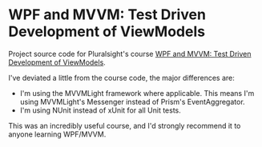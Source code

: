 # WPF and MVVM: Test Driven Development of ViewModels

Project source code for Pluralsight's course [WPF and MVVM: Test Driven Development of ViewModels](https://www.pluralsight.com/courses/wpf-mvvm-test-driven-development-viewmodels
).

I've deviated a little from the course code, the major differences are:

* I'm using the MVVMLight framework where applicable. This means I'm using MVVMLight's Messenger instead of Prism's EventAggregator.
* I'm using NUnit instead of xUnit for all Unit tests.

This was an incredibly useful course, and I'd strongly recommend it to anyone learning WPF/MVVM.